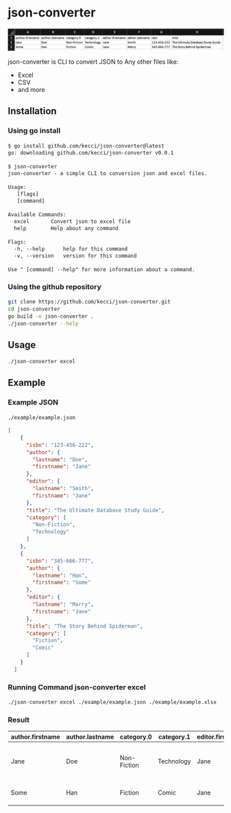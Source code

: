 # json-converter

![image](asset/excel.png)

json-converter is CLI to convert JSON to Any other files like: 
- Excel
- CSV
- and more

## Installation

### Using go install
```
$ go install github.com/kecci/json-converter@latest
go: downloading github.com/kecci/json-converter v0.0.1

$ json-converter
json-converter - a simple CLI to conversion json and excel files.

Usage:
   [flags]
   [command]

Available Commands:
  excel       Convert json to excel file
  help        Help about any command

Flags:
  -h, --help      help for this command
  -v, --version   version for this command

Use " [command] --help" for more information about a command.
```

### Using the github repository
```sh
git clone https://github.com/kecci/json-converter.git
cd json-converter
go build -o json-converter .
./json-converter --help
```

## Usage
```
./json-converter excel
```

## Example

### Example JSON
`./example/example.json`
```json
[
    {
      "isbn": "123-456-222",
      "author": {
        "lastname": "Doe",
        "firstname": "Jane"
      },
      "editor": {
        "lastname": "Smith",
        "firstname": "Jane"
      },
      "title": "The Ultimate Database Study Guide",
      "category": [
        "Non-Fiction",
        "Technology"
      ]
    },
    {
      "isbn": "345-666-777",
      "author": {
        "lastname": "Han",
        "firstname": "Some"
      },
      "editor": {
        "lastname": "Marry",
        "firstname": "Jane"
      },
      "title": "The Story Behind Spiderman",
      "category": [
        "Fiction",
        "Comic"
      ]
    }
  ]
```

### Running Command json-converter excel
```sh
./json-converter excel ./example/example.json ./example/example.xlsx
```

### Result
| author.firstname | author.lastname | category.0  | category.1 | editor.firstname | editor.lastname | isbn        | title                             |
|------------------|-----------------|-------------|------------|------------------|-----------------|-------------|-----------------------------------|
| Jane             | Doe             | Non-Fiction | Technology | Jane             | Smith           | 123-456-222 | The Ultimate Database Study Guide |
| Some             | Han             | Fiction     | Comic      | Jane             | Marry           | 345-666-777 | The Story Behind Spiderman        |